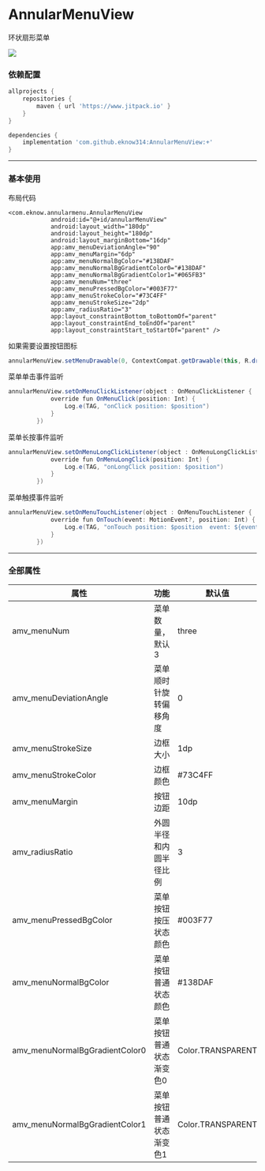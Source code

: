# AnnularMenuView
环状扇形菜单

[![](https://jitpack.io/v/eknow314/AnnularMenuView.svg)](https://jitpack.io/#eknow314/AnnularMenuView)


### 依赖配置

```groovy
allprojects {
    repositories {
        maven { url 'https://www.jitpack.io' }
    }
}

dependencies {
    implementation 'com.github.eknow314:AnnularMenuView:+'
}
```

---

### 基本使用

布局代码
```
<com.eknow.annularmenu.AnnularMenuView
            android:id="@+id/annularMenuView"
            android:layout_width="180dp"
            android:layout_height="180dp"
            android:layout_marginBottom="16dp"
            app:amv_menuDeviationAngle="90"
            app:amv_menuMargin="6dp"
            app:amv_menuNormalBgColor="#138DAF"
            app:amv_menuNormalBgGradientColor0="#138DAF"
            app:amv_menuNormalBgGradientColor1="#065FB3"
            app:amv_menuNum="three"
            app:amv_menuPressedBgColor="#003F77"
            app:amv_menuStrokeColor="#73C4FF"
            app:amv_menuStrokeSize="2dp"
            app:amv_radiusRatio="3"
            app:layout_constraintBottom_toBottomOf="parent"
            app:layout_constraintEnd_toEndOf="parent"
            app:layout_constraintStart_toStartOf="parent" />
```
如果需要设置按钮图标
``` java
annularMenuView.setMenuDrawable(0, ContextCompat.getDrawable(this, R.drawable.ic_rotate_left))
```

菜单单击事件监听
``` java
annularMenuView.setOnMenuClickListener(object : OnMenuClickListener {
            override fun OnMenuClick(position: Int) {
                Log.e(TAG, "onClick position: $position")
            }
        })
```

菜单长按事件监听
``` java
annularMenuView.setOnMenuLongClickListener(object : OnMenuLongClickListener {
            override fun OnMenuLongClick(position: Int) {
                Log.e(TAG, "onLongClick position: $position")
            }
        })
```

菜单触摸事件监听
``` java
annularMenuView.setOnMenuTouchListener(object : OnMenuTouchListener {
            override fun OnTouch(event: MotionEvent?, position: Int) {
                Log.e(TAG, "onTouch position: $position  event: ${event?.action}")
            }
        })
```

---

### 全部属性

| 属性 | 功能 | 默认值 |
| --- | --- | --- |
| amv_menuNum | 菜单数量，默认3 | three |
| amv_menuDeviationAngle | 菜单顺时针旋转偏移角度 | 0 |
| amv_menuStrokeSize | 边框大小 | 1dp |
| amv_menuStrokeColor | 边框颜色 | #73C4FF |
| amv_menuMargin | 按钮边距 | 10dp |
| amv_radiusRatio | 外圆半径和内圆半径比例 | 3 |
| amv_menuPressedBgColor | 菜单按钮按压状态颜色 | #003F77 |
| amv_menuNormalBgColor | 菜单按钮普通状态颜色 | #138DAF |
| amv_menuNormalBgGradientColor0 | 菜单按钮普通状态渐变色0 | Color.TRANSPARENT |
| amv_menuNormalBgGradientColor1 | 菜单按钮普通状态渐变色1 | Color.TRANSPARENT |
